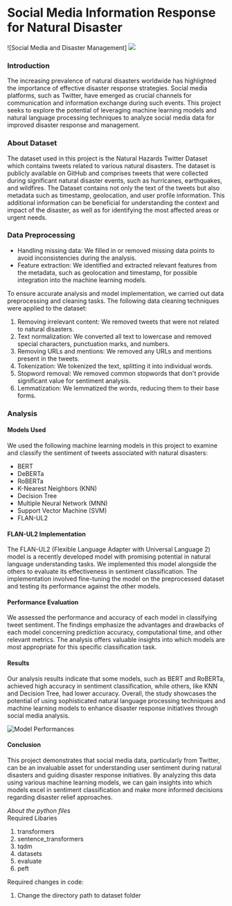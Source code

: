 # Social Media Information Response for Natural Disaster

![Social Media and Disaster Management] <image src = "https://github.com/ayush-shinde/IR-Final-Project/tree/main/img/dis.jpg">

### Introduction
The increasing prevalence of natural disasters worldwide has highlighted the importance of effective disaster response strategies. Social media platforms, such as Twitter, have emerged as crucial channels for communication and information exchange during such events. This project seeks to explore the potential of leveraging machine learning models and natural language processing techniques to analyze social media data for improved disaster response and management.

### About Dataset
The dataset used in this project is the Natural Hazards Twitter Dataset which contains tweets related to various natural disasters. The dataset is publicly available on GitHub and comprises tweets that were collected during significant natural disaster events, such as hurricanes, earthquakes, and wildfires. The Dataset contains not only the text of the tweets but also metadata such as timestamp, geolocation, and user profile information. This additional information can be beneficial for understanding the context and impact of the disaster, as well as for identifying the most affected areas or urgent needs.

### Data Preprocessing

* Handling missing data: We filled in or removed missing data points to avoid inconsistencies during the analysis.
* Feature extraction: We identified and extracted relevant features from the metadata, such as geolocation and timestamp, for possible integration into the machine learning models. 

To ensure accurate analysis and model implementation, we carried out data preprocessing and cleaning tasks. The following data cleaning techniques were applied to the dataset:

1. Removing irrelevant content: We removed tweets that were not related to natural disasters.
2. Text normalization: We converted all text to lowercase and removed special characters, punctuation marks, and numbers.
3. Removing URLs and mentions: We removed any URLs and mentions present in the tweets.
4. Tokenization: We tokenized the text, splitting it into individual words.
5. Stopword removal: We removed common stopwords that don't provide significant value for sentiment analysis.
6. Lemmatization: We lemmatized the words, reducing them to their base forms.


### Analysis
#### Models Used
We used the following machine learning models in this project to examine and classify the sentiment of tweets associated with natural disasters:

* BERT
* DeBERTa
* RoBERTa
* K-Nearest Neighbors (KNN)
* Decision Tree
* Multiple Neural Network (MNN)
* Support Vector Machine (SVM)
* FLAN-UL2

#### FLAN-UL2 Implementation
The FLAN-UL2 (Flexible Language Adapter with Universal Language 2) model is a recently developed model with promising potential in natural language understanding tasks. We implemented this model alongside the others to evaluate its effectiveness in sentiment classification. The implementation involved fine-tuning the model on the preprocessed dataset and testing its performance against the other models.

#### Performance Evaluation
We assessed the performance and accuracy of each model in classifying tweet sentiment. The findings emphasize the advantages and drawbacks of each model concerning prediction accuracy, computational time, and other relevant metrics. The analysis offers valuable insights into which models are most appropriate for this specific classification task.

#### Results
Our analysis results indicate that some models, such as BERT and RoBERTa, achieved high accuracy in sentiment classification, while others, like KNN and Decision Tree, had lower accuracy. Overall, the study showcases the potential of using sophisticated natural language processing techniques and machine learning models to enhance disaster response initiatives through social media analysis.

![Model Performances](Downloads/model_performance)
#### Conclusion
This project demonstrates that social media data, particularly from Twitter, can be an invaluable asset for understanding user sentiment during natural disasters and guiding disaster response initiatives. By analyzing this data using various machine learning models, we can gain insights into which models excel in sentiment classification and make more informed decisions regarding disaster relief approaches.

*About the python files*
<br>
Required Libaries
1. transformers
2. sentence_transformers
3. tqdm
4. datasets
5. evaluate
6. peft

Required changes in code:
1. Change the directory path to dataset folder
